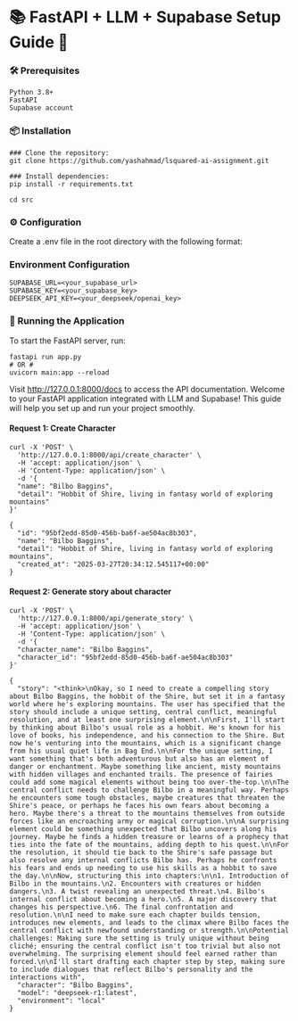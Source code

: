 # 📚 FastAPI + LLM + Supabase Setup Guide 🚀
### 🛠️ Prerequisites
    Python 3.8+
    FastAPI
    Supabase account

### 📦 Installation
```
### Clone the repository:
git clone https://github.com/yashahmad/lsquared-ai-assignment.git

### Install dependencies:
pip install -r requirements.txt

cd src
```

### ⚙️ Configuration
Create a .env file in the root directory with the following format:

### Environment Configuration
```
SUPABASE_URL=<your_supabase_url>
SUPABASE_KEY=<your_supabase_key>
DEEPSEEK_API_KEY=<your_deepseek/openai_key>
```

### 🚀 Running the Application
To start the FastAPI server, run:
```
fastapi run app.py
# OR #
uvicorn main:app --reload
```

Visit http://127.0.0.1:8000/docs to access the API documentation.
Welcome to your FastAPI application integrated with LLM and Supabase! This guide will help you set up and run your project smoothly.


#### Request 1: Create Character 
``` Request
curl -X 'POST' \
  'http://127.0.0.1:8000/api/create_character' \
  -H 'accept: application/json' \
  -H 'Content-Type: application/json' \
  -d '{
  "name": "Bilbo Baggins",
  "detail": "Hobbit of Shire, living in fantasy world of exploring mountains"
}'
```
``` Response
{
  "id": "95bf2edd-85d0-456b-ba6f-ae504ac8b303",
  "name": "Bilbo Baggins",
  "detail": "Hobbit of Shire, living in fantasy world of exploring mountains",
  "created_at": "2025-03-27T20:34:12.545117+00:00"
}
```

#### Request 2: Generate story about character
``` Request
curl -X 'POST' \
  'http://127.0.0.1:8000/api/generate_story' \
  -H 'accept: application/json' \
  -H 'Content-Type: application/json' \
  -d '{
  "character_name": "Bilbo Baggins",
  "character_id": "95bf2edd-85d0-456b-ba6f-ae504ac8b303"
}'
```

```Response
{
  "story": "<think>\nOkay, so I need to create a compelling story about Bilbo Baggins, the hobbit of the Shire, but set it in a fantasy world where he's exploring mountains. The user has specified that the story should include a unique setting, central conflict, meaningful resolution, and at least one surprising element.\n\nFirst, I'll start by thinking about Bilbo's usual role as a hobbit. He's known for his love of books, his independence, and his connection to the Shire. But now he's venturing into the mountains, which is a significant change from his usual quiet life in Bag End.\n\nFor the unique setting, I want something that's both adventurous but also has an element of danger or enchantment. Maybe something like ancient, misty mountains with hidden villages and enchanted trails. The presence of fairies could add some magical elements without being too over-the-top.\n\nThe central conflict needs to challenge Bilbo in a meaningful way. Perhaps he encounters some tough obstacles, maybe creatures that threaten the Shire's peace, or perhaps he faces his own fears about becoming a hero. Maybe there's a threat to the mountains themselves from outside forces like an encroaching army or magical corruption.\n\nA surprising element could be something unexpected that Bilbo uncovers along his journey. Maybe he finds a hidden treasure or learns of a prophecy that ties into the fate of the mountains, adding depth to his quest.\n\nFor the resolution, it should tie back to the Shire's safe passage but also resolve any internal conflicts Bilbo has. Perhaps he confronts his fears and ends up needing to use his skills as a hobbit to save the day.\n\nNow, structuring this into chapters:\n\n1. Introduction of Bilbo in the mountains.\n2. Encounters with creatures or hidden dangers.\n3. A twist revealing an unexpected threat.\n4. Bilbo's internal conflict about becoming a hero.\n5. A major discovery that changes his perspective.\n6. The final confrontation and resolution.\n\nI need to make sure each chapter builds tension, introduces new elements, and leads to the climax where Bilbo faces the central conflict with newfound understanding or strength.\n\nPotential challenges: Making sure the setting is truly unique without being cliché; ensuring the central conflict isn't too trivial but also not overwhelming. The surprising element should feel earned rather than forced.\n\nI'll start drafting each chapter step by step, making sure to include dialogues that reflect Bilbo's personality and the interactions with",
  "character": "Bilbo Baggins",
  "model": "deepseek-r1:latest",
  "environment": "local"
}
```